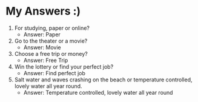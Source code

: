 # My Answers :)
1.  For studying, paper or online?
    - Answer: Paper
2. Go to the theater or a movie?
    - Answer: Movie
3. Choose a free trip or money?
    - Answer: Free Trip
4. Win the lottery or find your perfect job?
    - Answer: Find perfect job
5. Salt water and waves crashing on the beach or temperature controlled, lovely water all year round.
    - Answer: Temperature controlled, lovely water all year round